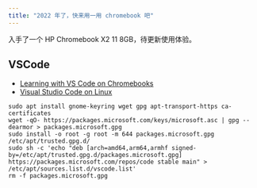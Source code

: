 ```yaml
---
title: "2022 年了，快来用一用 chromebook 吧"
---
```


入手了一个 HP Chromebook X2 11 8GB，待更新使用体验。

## VSCode

- [Learning with VS Code on Chromebooks](https://code.visualstudio.com/blogs/2020/12/03/chromebook-get-started)
- [Visual Studio Code on Linux](https://code.visualstudio.com/docs/setup/linux)

```shell
sudo apt install gnome-keyring wget gpg apt-transport-https ca-certificates
wget -qO- https://packages.microsoft.com/keys/microsoft.asc | gpg --dearmor > packages.microsoft.gpg
sudo install -o root -g root -m 644 packages.microsoft.gpg /etc/apt/trusted.gpg.d/
sudo sh -c 'echo "deb [arch=amd64,arm64,armhf signed-by=/etc/apt/trusted.gpg.d/packages.microsoft.gpg] https://packages.microsoft.com/repos/code stable main" > /etc/apt/sources.list.d/vscode.list'
rm -f packages.microsoft.gpg
```